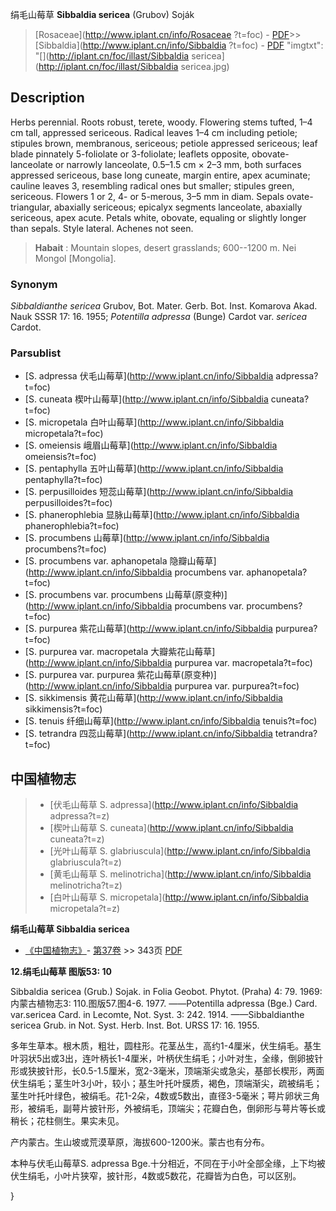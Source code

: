 绢毛山莓草 **Sibbaldia sericea** (Grubov) Soják

> [Rosaceae](http://www.iplant.cn/info/Rosaceae ?t=foc) - [PDF](http://iplant.cn/foc/pdf/Rosaceae.pdf)>>[Sibbaldia](http://www.iplant.cn/info/Sibbaldia ?t=foc) - [PDF](http://www.iplant.cn/foc/pdf/Sibbaldia.pdf)
  "imgtxt": "[](http://iplant.cn/foc/illast/Sibbaldia sericea](http://iplant.cn/foc/illast/Sibbaldia sericea.jpg)

## Description

Herbs perennial. Roots robust, terete, woody. Flowering stems tufted, 1–4 cm tall, appressed sericeous. Radical leaves 1–4 cm including petiole; stipules brown, membranous, sericeous; petiole appressed sericeous; leaf blade pinnately 5-foliolate or 3-foliolate; leaflets opposite, obovate-lanceolate or narrowly lanceolate, 0.5–1.5 cm × 2–3 mm, both surfaces appressed sericeous, base long cuneate, margin entire, apex acuminate; cauline leaves 3, resembling radical ones but smaller; stipules green, sericeous. Flowers 1 or 2, 4- or 5-merous, 3–5 mm in diam. Sepals ovate-triangular, abaxially sericeous; epicalyx segments lanceolate, abaxially sericeous, apex acute. Petals white, obovate, equaling or slightly longer than sepals. Style lateral. Achenes not seen.

> **Habait** : 
> Mountain slopes, desert grasslands; 600--1200 m. Nei Mongol [Mongolia].

### Synonym
*Sibbaldianthe sericea* Grubov, Bot. Mater. Gerb. Bot. Inst. Komarova Akad. Nauk SSSR 17: 16. 1955; *Potentilla adpressa* (Bunge) Cardot var. *sericea* Cardot.

### Parsublist

* [S.  adpressa  伏毛山莓草](http://www.iplant.cn/info/Sibbaldia adpressa?t=foc)
* [S.  cuneata  楔叶山莓草](http://www.iplant.cn/info/Sibbaldia cuneata?t=foc)
* [S.  micropetala  白叶山莓草](http://www.iplant.cn/info/Sibbaldia micropetala?t=foc)
* [S.  omeiensis  峨眉山莓草](http://www.iplant.cn/info/Sibbaldia omeiensis?t=foc)
* [S.  pentaphylla  五叶山莓草](http://www.iplant.cn/info/Sibbaldia pentaphylla?t=foc)
* [S.  perpusilloides  短蕊山莓草](http://www.iplant.cn/info/Sibbaldia perpusilloides?t=foc)
* [S.  phanerophlebia  显脉山莓草](http://www.iplant.cn/info/Sibbaldia phanerophlebia?t=foc)
* [S.  procumbens  山莓草](http://www.iplant.cn/info/Sibbaldia procumbens?t=foc)
* [S.  procumbens var. aphanopetala  隐瓣山莓草](http://www.iplant.cn/info/Sibbaldia procumbens var. aphanopetala?t=foc)
* [S.  procumbens var. procumbens  山莓草(原变种)](http://www.iplant.cn/info/Sibbaldia procumbens var. procumbens?t=foc)
* [S.  purpurea  紫花山莓草](http://www.iplant.cn/info/Sibbaldia purpurea?t=foc)
* [S.  purpurea var. macropetala  大瓣紫花山莓草](http://www.iplant.cn/info/Sibbaldia purpurea var. macropetala?t=foc)
* [S.  purpurea var. purpurea  紫花山莓草(原变种)](http://www.iplant.cn/info/Sibbaldia purpurea var. purpurea?t=foc)
* [S.  sikkimensis  黄花山莓草](http://www.iplant.cn/info/Sibbaldia sikkimensis?t=foc)
* [S.  tenuis  纤细山莓草](http://www.iplant.cn/info/Sibbaldia tenuis?t=foc)
* [S.  tetrandra  四蕊山莓草](http://www.iplant.cn/info/Sibbaldia tetrandra?t=foc)

## 中国植物志

> * [伏毛山莓草  S.  adpressa](http://www.iplant.cn/info/Sibbaldia adpressa?t=z)
> * [楔叶山莓草  S.  cuneata](http://www.iplant.cn/info/Sibbaldia cuneata?t=z)
> * [光叶山莓草  S.  glabriuscula](http://www.iplant.cn/info/Sibbaldia glabriuscula?t=z)
> * [黄毛山莓草  S.  melinotricha](http://www.iplant.cn/info/Sibbaldia melinotricha?t=z)
> * [白叶山莓草  S.  micropetala](http://www.iplant.cn/info/Sibbaldia micropetala?t=z)

**绢毛山莓草 Sibbaldia sericea**

* [《中国植物志》](http://www.iplant.cn/frps)- [第37卷](http://www.iplant.cn/frps/vol/37) >> 343页 [PDF](http://www.iplant.cn/frps/pdf/37/343.PDF)

**12.绢毛山莓草 图版53: 10**

Sibbaldia sericea (Grub.) Sojak. in Folia Geobot. Phytot. (Praha) 4: 79. 1969: 内蒙古植物志3: 110.图版57.图4-6. 1977. ——Potentilla adpressa (Bge.) Card. var.sericea Card. in Lecomte, Not. Syst. 3: 242. 1914. ——Sibbaldianthe sericea Grub. in Not. Syst. Herb. Inst. Bot. URSS 17: 16. 1955.

多年生草本。根木质，粗壮，圆柱形。花茎丛生，高约1-4厘米，伏生绢毛。基生叶羽状5出或3出，连叶柄长1-4厘米，叶柄伏生绢毛；小叶对生，全缘，倒卵披针形或狭披针形，长0.5-1.5厘米，宽2-3毫米，顶端渐尖或急尖，基部长楔形，两面伏生绢毛；茎生叶3小叶，较小；基生叶托叶膜质，褐色，顶端渐尖，疏被绢毛；茎生叶托叶绿色，被绢毛。花1-2朵，4数或5数出，直径3-5毫米；萼片卵状三角形，被绢毛，副萼片披针形，外被绢毛，顶端尖；花瓣白色，倒卵形与萼片等长或稍长；花柱侧生。果实未见。

产内蒙古。生山坡或荒漠草原，海拔600-1200米。蒙古也有分布。

本种与伏毛山莓草S. adpressa Bge.十分相近，不同在于小叶全部全缘，上下均被伏生绢毛，小叶片狭窄，披针形，4数或5数花，花瓣皆为白色，可以区别。

}